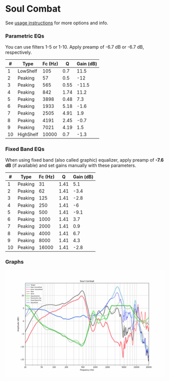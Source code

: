 # Soul Combat
See [usage instructions](https://github.com/jaakkopasanen/AutoEq#usage) for more options and info.

### Parametric EQs
You can use filters 1-5 or 1-10. Apply preamp of -6.7 dB or -6.7 dB, respectively.

|   # | Type      |   Fc (Hz) |    Q |   Gain (dB) |
|-----|-----------|-----------|------|-------------|
|   1 | LowShelf  |       105 | 0.7  |        11.5 |
|   2 | Peaking   |        57 | 0.5  |       -12   |
|   3 | Peaking   |       565 | 0.55 |       -11.5 |
|   4 | Peaking   |       842 | 1.74 |        11.2 |
|   5 | Peaking   |      3898 | 0.48 |         7.3 |
|   6 | Peaking   |      1933 | 5.18 |        -1.6 |
|   7 | Peaking   |      2505 | 4.91 |         1.9 |
|   8 | Peaking   |      4191 | 2.45 |        -0.7 |
|   9 | Peaking   |      7021 | 4.19 |         1.5 |
|  10 | HighShelf |     10000 | 0.7  |        -1.3 |

### Fixed Band EQs
When using fixed band (also called graphic) equalizer, apply preamp of **-7.6 dB** (if available) and set gains manually with these parameters.

|   # | Type    |   Fc (Hz) |    Q |   Gain (dB) |
|-----|---------|-----------|------|-------------|
|   1 | Peaking |        31 | 1.41 |         5.1 |
|   2 | Peaking |        62 | 1.41 |        -3.4 |
|   3 | Peaking |       125 | 1.41 |        -2.8 |
|   4 | Peaking |       250 | 1.41 |        -6   |
|   5 | Peaking |       500 | 1.41 |        -9.1 |
|   6 | Peaking |      1000 | 1.41 |         3.7 |
|   7 | Peaking |      2000 | 1.41 |         0.9 |
|   8 | Peaking |      4000 | 1.41 |         6.7 |
|   9 | Peaking |      8000 | 1.41 |         4.3 |
|  10 | Peaking |     16000 | 1.41 |        -2.8 |

### Graphs
![](./Soul%20Combat.png)
